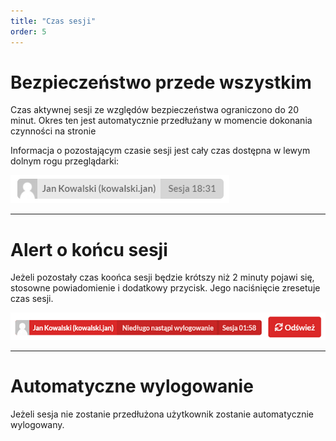 ```yaml
---
title: "Czas sesji"
order: 5
---
```


# Bezpieczeństwo przede wszystkim

Czas aktywnej sesji ze względów bezpieczeństwa ograniczono do 20 minut. Okres ten jest automatycznie przedłużany w momencie dokonania czynności na stronie

Informacja o pozostającym czasie sesji jest cały czas dostępna w lewym dolnym rogu przeglądarki:

![](../images/styp/session.png)



---
# Alert o końcu sesji

Jeżeli pozostały czas koońca sesji będzie krótszy niż 2 minuty pojawi się, stosowne powiadomienie i dodatkowy przycisk. Jego naciśnięcie zresetuje czas sesji.

![](../images/styp/session_end.png)

---
# Automatyczne wylogowanie

Jeżeli sesja nie zostanie przedłużona użytkownik zostanie automatycznie wylogowany.